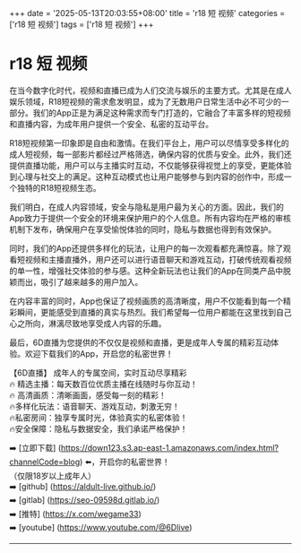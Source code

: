 +++
date = '2025-05-13T20:03:55+08:00'
title = 'r18 短 视频'
categories = ['r18 短 视频']
tags = ['r18 短 视频']
+++

# r18 短 视频

在当今数字化时代，视频和直播已成为人们交流与娱乐的主要方式。尤其是在成人娱乐领域，R18短视频的需求愈发明显，成为了无数用户日常生活中必不可少的一部分。我们的App正是为满足这种需求而专门打造的，它融合了丰富多样的短视频和直播内容，为成年用户提供一个安全、私密的互动平台。

R18短视频第一印象即是自由和激情。在我们平台上，用户可以尽情享受多样化的成人短视频，每一部影片都经过严格筛选，确保内容的优质与安全。此外，我们还提供直播功能，用户可以与主播实时互动，不仅能够获得视觉上的享受，更能体验到心理与社交上的满足。这种互动模式也让用户能够参与到内容的创作中，形成一个独特的R18短视频生态。

我们明白，在成人内容领域，安全与隐私是用户最为关心的方面。因此，我们的App致力于提供一个安全的环境来保护用户的个人信息。所有内容均在严格的审核机制下发布，确保用户在享受愉悦体验的同时，隐私与数据也得到有效保护。

同时，我们的App还提供多样化的玩法，让用户的每一次观看都充满惊喜。除了观看短视频和主播直播外，用户还可以进行语音聊天和游戏互动，打破传统观看视频的单一性，增强社交体验的参与感。这种全新玩法也让我们的App在同类产品中脱颖而出，吸引了越来越多的用户加入。

在内容丰富的同时，App也保证了视频画质的高清晰度，用户不仅能看到每一个精彩瞬间，更能感受到直播的真实与热烈。我们希望每一位用户都能在这里找到自己心之所向，淋漓尽致地享受成人内容的乐趣。

最后，6D直播为您提供的不仅仅是视频和直播，更是成年人专属的精彩互动体验。欢迎下载我们的App，开启您的私密世界！

【6D直播】
成年人的专属空间，实时互动尽享精彩  
🔥 精选主播：每天数百位优质主播在线随时与你互动！  
🔥 高清画质：清晰画面，感受每一刻的精彩！  
🔥多样化玩法：语音聊天、游戏互动，刺激无穷！  
🔥私密房间：独享专属时光，体验真实的私密体验！  
🔥安全保障：隐私与数据安全，我们承诺严格保护！  

➡️ [立即下载] (https://down123.s3.ap-east-1.amazonaws.com/index.html?channelCode=blog) ⬅️，开启你的私密世界！  
（仅限18岁以上成年人）  
➡️ [github] (https://aldult-live.github.io/)  
➡️ [gitlab] (https://seo-09598d.gitlab.io/)  
➡️ [推特] (https://x.com/wegame33)  
➡️ [youtube] (https://www.youtube.com/@6Dlive)  

---
